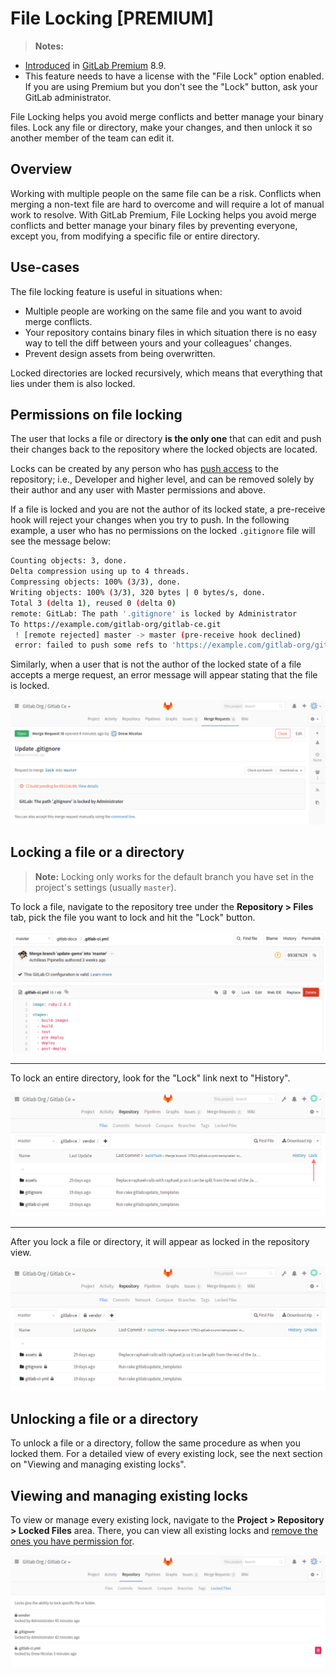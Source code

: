# File Locking **[PREMIUM]**

>**Notes:**
- [Introduced][ee-440] in [GitLab Premium][ee] 8.9.
- This feature needs to have a license with the "File Lock" option enabled. If
  you are using Premium but you don't see the "Lock" button,
  ask your GitLab administrator.

File Locking helps you avoid merge conflicts and better manage your binary files.
Lock any file or directory, make your changes, and then unlock it so another
member of the team can edit it.

## Overview

Working with multiple people on the same file can be a risk. Conflicts
when merging a non-text file are hard to overcome and will require a lot
of manual work to resolve. With GitLab Premium, File
Locking helps you avoid merge conflicts and better manage your binary
files by preventing everyone, except you, from modifying a specific file
or entire directory.

## Use-cases

The file locking feature is useful in situations when:

- Multiple people are working on the same file and you want to avoid merge
  conflicts.
- Your repository contains binary files in which situation there is no easy
  way to tell the diff between yours and your colleagues' changes.
- Prevent design assets from being overwritten.

Locked directories are locked recursively, which means that everything that
lies under them is also locked.

## Permissions on file locking

The user that locks a file or directory **is the only one** that can edit and
push their changes back to the repository where the locked objects are located.

Locks can be created by any person who has [push access] to the repository; i.e.,
Developer and higher level, and can be removed solely by their author and any
user with Master permissions and above.

If a file is locked and you are not the author of its locked state, a
pre-receive hook will reject your changes when you try to push. In the
following example, a user who has no permissions on the locked `.gitignore`
file will see the message below:

```bash
Counting objects: 3, done.
Delta compression using up to 4 threads.
Compressing objects: 100% (3/3), done.
Writing objects: 100% (3/3), 320 bytes | 0 bytes/s, done.
Total 3 (delta 1), reused 0 (delta 0)
remote: GitLab: The path '.gitignore' is locked by Administrator
To https://example.com/gitlab-org/gitlab-ce.git
 ! [remote rejected] master -> master (pre-receive hook declined)
 error: failed to push some refs to 'https://example.com/gitlab-org/gitlab-ce.git'
```

Similarly, when a user that is not the author of the locked state of a file
accepts a merge request, an error message will appear stating that the file
is locked.

![Merge request error message](img/file_lock_merge_request_error_message.png)

## Locking a file or a directory

>**Note:**
Locking only works for the default branch you have set in the project's settings
(usually `master`).

To lock a file, navigate to the repository tree under the **Repository > Files** tab,
pick the file you want to lock and hit the "Lock" button.

![Locking file](img/file_lock.png)

---

To lock an entire directory, look for the "Lock" link next to "History".

![Locking directory](img/file_lock_folders.png)

---

After you lock a file or directory, it will appear as locked in the repository
view.

![Repository view](img/file_lock_repository_view.png)

## Unlocking a file or a directory

To unlock a file or a directory, follow the same procedure as when you locked
them. For a detailed view of every existing lock, see the next section on
"Viewing and managing existing locks".

## Viewing and managing existing locks

To view or manage every existing lock, navigate to the
**Project > Repository > Locked Files** area. There, you can view all existing
locks and [remove the ones you have permission for](#permissions-on-file-locking).

![Locked Files](img/file_lock_list.png)

[ee-440]: https://gitlab.com/gitlab-org/gitlab-ee/merge_requests/440 "File Lock"
[ee]: https://about.gitlab.com/pricing/
[push access]: ../../user/permissions.md
